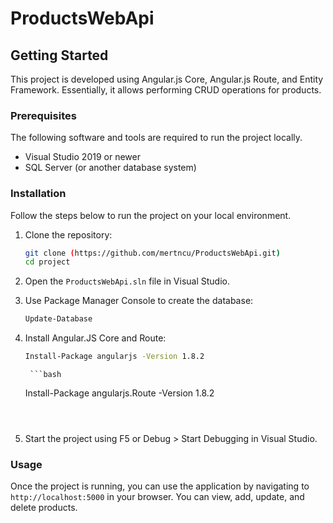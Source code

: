 # ProductsWebApi

## Getting Started

This project is developed using Angular.js Core, Angular.js Route, and Entity Framework. Essentially, it allows performing CRUD operations for products.

### Prerequisites

The following software and tools are required to run the project locally.

- Visual Studio 2019 or newer
- SQL Server (or another database system)

### Installation

Follow the steps below to run the project on your local environment.

1. Clone the repository:

    ```bash
    git clone (https://github.com/mertncu/ProductsWebApi.git)
    cd project
    ```

2. Open the `ProductsWebApi.sln` file in Visual Studio.
3. Use Package Manager Console to create the database:

    ```bash
    Update-Database
    ```

4. Install Angular.JS Core and Route:

    ```bash
   Install-Package angularjs -Version 1.8.2
    ```

        ```bash
   Install-Package angularjs.Route -Version 1.8.2
    ```

  

5. Start the project using F5 or Debug > Start Debugging in Visual Studio.

### Usage

Once the project is running, you can use the application by navigating to `http://localhost:5000` in your browser. You can view, add, update, and delete products.
